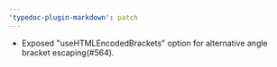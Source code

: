 ```yaml
---
'typedoc-plugin-markdown': patch
---
```


- Exposed "useHTMLEncodedBrackets" option for alternative angle bracket escaping(#564).
